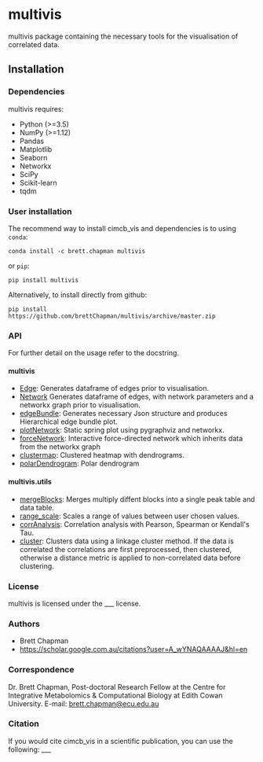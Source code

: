 # multivis
multivis package containing the necessary tools for the visualisation of correlated data.

## Installation

### Dependencies
multivis requires:
- Python (>=3.5)
- NumPy (>=1.12)
- Pandas
- Matplotlib
- Seaborn
- Networkx
- SciPy
- Scikit-learn
- tqdm

### User installation
The recommend way to install cimcb_vis and dependencies is to using ``conda``:
```console
conda install -c brett.chapman multivis
```
or ``pip``:
```console
pip install multivis
```
Alternatively, to install directly from github:
```console
pip install https://github.com/brettChapman/multivis/archive/master.zip
```

### API
For further detail on the usage refer to the docstring.

#### multivis
- [Edge](https://github.com/brettChapman/multivis/blob/master/multivis/Edge.py): Generates dataframe of edges prior to visualisation.
- [Network](https://github.com/brettChapman/multivis/blob/master/multivis/Network.py) Generates dataframe of edges, with network parameters and a networkx graph prior to visualisation.
- [edgeBundle](https://github.com/brettChapman/multivis/blob/master/multivis/edgeBundle.py): Generates necessary Json structure and produces Hierarchical edge bundle plot.
- [plotNetwork](https://github.com/brettChapman/multivis/blob/master/multivis/plotNetwork.py): Static spring plot using pygraphviz and networkx.
- [forceNetwork](https://github.com/brettChapman/multivis/blob/master/multivis/forceNetwork.py): Interactive force-directed network which inherits data from the networkx graph
- [clustermap](https://github.com/brettChapman//multivis/blob/master/multivis/clustermap.py): Clustered heatmap with dendrograms.
- [polarDendrogram](https://github.com/brettChapman/multivis/blob/master/multivis/polarDendrogram.py): Polar dendrogram

#### multivis.utils
- [mergeBlocks](https://github.com/brettChapman/multivis/blob/master/multivis/utils/mergeBlocks.py): Merges multiply diffent blocks into a single peak table and data table.
- [range_scale](https://github.com/brettChapman/multivis/blob/master/multivis/utils/range_scale.py): Scales a range of values between user chosen values.
- [corrAnalysis](https://github.com/brettChapman/multivis/blob/master/multivis/corrAnalysis.py): Correlation analysis with Pearson, Spearman or Kendall's Tau.
- [cluster](https://github.com/brettChapman/multivis/blob/master/multivis/utils/spatialClustering.py): Clusters data using a linkage cluster method. If the data is correlated the correlations are first preprocessed, then clustered, otherwise a distance metric is applied to non-correlated data before clustering.

### License
multivis is licensed under the ___ license.

### Authors
- Brett Chapman
- https://scholar.google.com.au/citations?user=A_wYNAQAAAAJ&hl=en

### Correspondence
Dr. Brett Chapman, Post-doctoral Research Fellow at the Centre for Integrative Metabolomics & Computational Biology at Edith Cowan University.
E-mail: brett.chapman@ecu.edu.au

### Citation
If you would cite cimcb_vis in a scientific publication, you can use the following: ___
